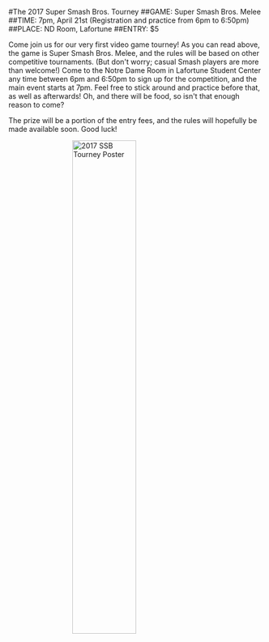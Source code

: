 #The 2017 Super Smash Bros. Tourney
##GAME:
Super Smash Bros. Melee
##TIME:
7pm, April 21st (Registration and practice from 6pm to 6:50pm)
##PLACE:
ND Room, Lafortune
##ENTRY:
$5

Come join us for our very first video game tourney! As you can read above, the game is Super Smash Bros. Melee, and the rules will be based on other competitive tournaments. (But don't worry; casual Smash players are more than welcome!) Come to the Notre Dame Room in Lafortune Student Center any time between 6pm and 6:50pm to sign up for the competition, and the main event starts at 7pm. Feel free to stick around and practice before that, as well as afterwards! Oh, and there will be food, so isn't that enough reason to come?

The prize will be a portion of the entry fees, and the rules will hopefully be made available soon. Good luck!

<a href="https://www3.nd.edu/~ndevs/images/Tourney_Poster.png">
	<img style="display:block; width:50%; margin-left:auto; margin-right:auto" src="https://www3.nd.edu/~ndevs/images/Tourney_Poster.png" alt="2017 SSB Tourney Poster">
</a>